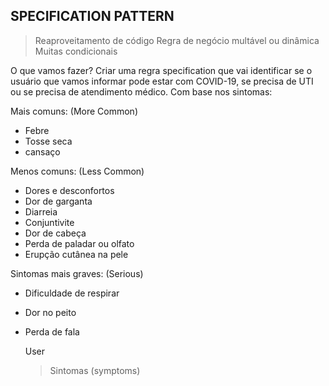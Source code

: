## SPECIFICATION PATTERN

> Reaproveitamento de código
> Regra de negócio multável ou dinâmica
> Muitas condicionais

O que vamos fazer?
Criar uma regra specification que vai identificar
se o usuário que vamos informar pode estar com
COVID-19, se precisa de UTI ou se precisa de atendimento médico.
Com base nos sintomas:

Mais comuns: (More Common)

-    Febre
-    Tosse seca
-    cansaço

Menos comuns: (Less Common)

-    Dores e desconfortos
-    Dor de garganta
-    Diarreia
-    Conjuntivite
-    Dor de cabeça
-    Perda de paladar ou olfato
-    Erupção cutânea na pele

Sintomas mais graves: (Serious)

-    Dificuldade de respirar
-    Dor no peito
-    Perda de fala

     User

     > Sintomas (symptoms)
